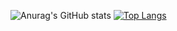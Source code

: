 ![Anurag's GitHub stats](https://github-readme-stats.vercel.app/api?username=wallebus&show_icons=true&theme=tokyonight&count_publick=true)
[![Top Langs](https://github-readme-stats.vercel.app/api/top-langs/?username=wallebus&layout=compact)](https://github.com/anuraghazra/github-readme-stats)
